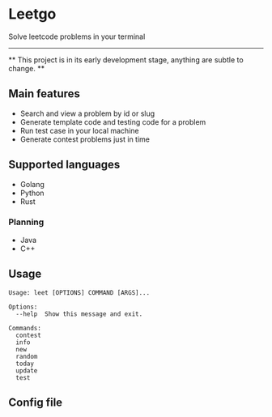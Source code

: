 # Leetgo

Solve leetcode problems in your terminal

---

** This project is in its early development stage, anything are subtle to change. **

## Main features

- Search and view a problem by id or slug
- Generate template code and testing code for a problem
- Run test case in your local machine
- Generate contest problems just in time


## Supported languages

- Golang
- Python
- Rust

### Planning
- Java
- C++

## Usage
```
Usage: leet [OPTIONS] COMMAND [ARGS]...

Options:
  --help  Show this message and exit.

Commands:
  contest
  info
  new
  random
  today
  update
  test
```

## Config file

